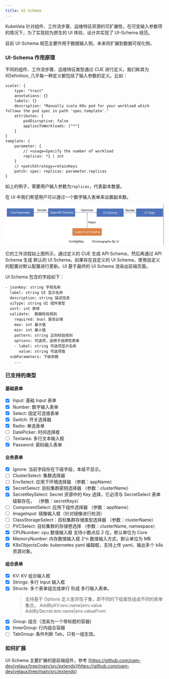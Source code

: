 ```yaml
---
title: UI-Schema
---
```


KubeVela 针对组件、工作流步骤、运维特征资源的可扩展性，在可变输入参数项的情况下，为了实现较为原生的 UI 体验，设计并实现了 UI-Schema 规范。

目前 UI-Schema 规范主要作用于数据输入侧，未来将扩展到数据可视化侧。

### UI-Schema 作用原理

不同的组件、工作流步骤、运维特征类型通过 CUE 进行定义，我们称其为 XDefinition, 几乎每一种定义都包括了输入参数的定义。比如：

```cue
scaler: {
	type: "trait"
	annotations: {}
	labels: {}
	description: "Manually scale K8s pod for your workload which follows the pod spec in path 'spec.template'."
	attributes: {
		podDisruptive: false
		appliesToWorkloads: ["*"]
	}
}
template: {
	parameter: {
		// +usage=Specify the number of workload
		replicas: *1 | int
	}
	// +patchStrategy=retainKeys
	patch: spec: replicas: parameter.replicas
}
```

如上的例子，需要用户输入参数为`replicas`，代表副本数量。

在 UI 中我们希望用户可以通过一个数字输入表单来设置副本数。

![ui schema](../resources/ui-schema.jpg)

它的工作流程如上图所示，通过定义的 CUE 生成 API Schema，然后再通过 API Schema 生成 默认的 UI Schema，如果存在自定义的 UI Schema，使用自定义的配置对默认配置进行更新。UI 基于最终的 UI Schema 渲染出前端页面。

UI Schema 包含的字段如下：

```
- jsonKey: string 字段名称
  label: string UI 显示名称
  description: string 描述信息
  uiType: string UI 组件类型
  sort: int 排序
  validate:  数据校验规则
    required: bool 是否必填
    max: int 最大值
    min: int 最小值
    pattern: string 正则校验规则
    options: 可选项，适用于选择性表单
    - label: string 可选项显示名称
      value: string 可选项值
  subParameters: 下级参数
    ...
```

### 已支持的类型

#### 基础表单

- [x] Input: 基础 Input 表单
- [x] Number: 数字输入表单
- [x] Select: 固定可选值表单
- [x] Switch: 开关选择器
- [x] Radio: 单选表单
- [ ] DatePicker: 时间选择框
- [ ] Textarea: 多行文本输入框
- [x] Password: 密码输入表单

#### 业务表单

- [x] Ignore: 当前字段存在下级字段，本级不显示。
- [ ] ClusterSelect: 集群选择器
- [ ] EnvSelect: 应用下环境选择器 （参数：appName）
- [x] SecretSelect: 目标集群密钥选择器 （参数：clusterName）
- [x] SecretKeySelect: Secret 资源中的 Key 选择，它必须与 SecretSelect 表单级联存在。 （参数：secretKeys）
- [ ] ComponentSelect: 应用下组件选择器 （参数：appName）
- [ ] ImageInput: 镜像输入框（针对镜像进行检测）
- [ ] ClassStorageSelect：目标集群存储类型选择器 （参数：clusterName）
- [ ] PVCSelect: 目标集群的存储卷选择 （参数：clusterName, namespace）
- [x] CPUNumber: cpu 数值输入框 支持小数点后 2 位，默认单位为 Core
- [x] MemoryNumber: 内存数值输入框 2^n 数值输入方式，默认单位为 MB
- [x] K8sObjectsCode: kubernetes yaml 编辑框，支持上传 yaml，输出多个 k8s 资源对象。

#### 组合表单

- [x] KV: KV 组合输入框
- [x] Strings: 多行 Input 输入框
- [x] Structs: 多个表单组合成单行 形成 多行输入表单。
  > 支持基于 Options 定义差异性子集，即不同的下级属性组成不同的表单集合。
  > AddByKV:env.name|env.value
  > AddBySecret:env.name|env.valueFrom
- [x] Group: 组合（渲染为一个带标题的容器)
- [x] InnerGroup: 行内组合容器
- [ ] TabGroup: 条件判断 Tab，只有一组生效。

### 如何扩展

UI-Schema 主要扩展的是前端组件，参考 [https://github.com/oam-dev/velaux/tree/main/src/extends](https://github.com/oam-dev/velaux/tree/main/src/extends)
